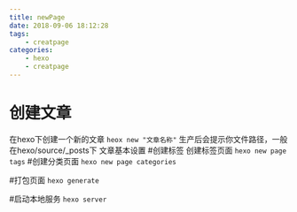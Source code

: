 ```yaml
---
title: newPage
date: 2018-09-06 18:12:28
tags: 
    - creatpage
categories: 
    - hexo
    - creatpage
---
```

# 创建文章
   在hexo下创建一个新的文章
    ```
    heox new "文章名称"
    ```
  生产后会提示你文件路径，一般在hexo/source/_posts下
  文章基本设置
#创建标签
   创建标签页面
    ```
    hexo new page tags
    ```
#创建分类页面
    ```
    hexo new page categories
    ```

#打包页面 
    ```
       hexo generate
    ```

#启动本地服务 
    ```
        hexo server
    ```